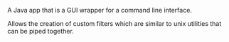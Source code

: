 A Java app that is a GUI wrapper for a command line interface.  

Allows the creation of custom filters which are similar to unix utilities that can be piped together.  
